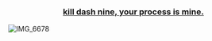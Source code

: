 <a href="https://www.youtube.com/watch?v=Fow7iUaKrq4">
    <h3 align="center">kill dash nine, your process is mine.</h3>
</a>

![IMG_6678](https://github.com/ghostwriternr/ghostwriternr/assets/10023615/8c91ea5d-61ec-4959-91ce-1ad1a898a22f)
